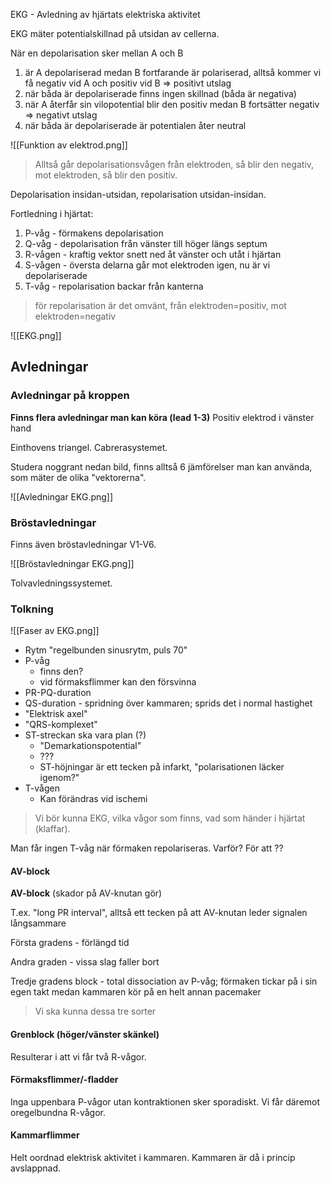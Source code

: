 EKG - Avledning av hjärtats elektriska aktivitet

EKG mäter potentialskillnad på utsidan av cellerna.

När en depolarisation sker mellan A och B
1. är A depolariserad medan B fortfarande är polariserad, alltså kommer vi få negativ vid A och positiv vid B => positivt utslag
2. när båda är depolariserade finns ingen skillnad (båda är negativa)
3. när A återfår sin vilopotential blir den positiv medan B fortsätter negativ => negativt utslag
4. när båda är depolariserade är potentialen åter neutral

![[Funktion av elektrod.png]]

> Alltså går depolarisationsvågen från elektroden, så blir den negativ, mot elektroden, så blir den positiv.

Depolarisation insidan-utsidan, repolarisation utsidan-insidan.

Fortledning i hjärtat:
1. P-våg - förmakens depolarisation
2. Q-våg - depolarisation från vänster till höger längs septum
3. R-vågen - kraftig vektor snett ned åt vänster och utåt i hjärtan 
4. S-vågen - översta delarna går mot elektroden igen, nu är vi depolariserade
5. T-våg - repolarisation backar från kanterna

> för repolarisation är det omvänt, från elektroden=positiv, mot elektroden=negativ

![[EKG.png]]

## Avledningar
### Avledningar på kroppen
**Finns flera avledningar man kan köra (lead 1-3)**
Positiv elektrod i vänster hand

Einthovens triangel. Cabrerasystemet.

Studera noggrant nedan bild, finns alltså 6 jämförelser man kan använda, som mäter de olika "vektorerna".

![[Avledningar EKG.png]]

### Bröstavledningar
Finns även bröstavledningar V1-V6.

![[Bröstavledningar EKG.png]]

Tolvavledningssystemet.

### Tolkning
![[Faser av EKG.png]]

- Rytm "regelbunden sinusrytm, puls 70"
- P-våg
	- finns den?
	- vid förmaksflimmer kan den försvinna
- PR-PQ-duration
- QS-duration - spridning över kammaren; sprids det i normal hastighet
- "Elektrisk axel"
- "QRS-komplexet"
- ST-streckan ska vara plan (?)
	- "Demarkationspotential"
	- ???
	- ST-höjningar är ett tecken på infarkt, "polarisationen läcker igenom?"
- T-vågen
	- Kan förändras vid ischemi

> Vi bör kunna EKG, vilka vågor som finns, vad som händer i hjärtat (klaffar).


Man får ingen T-våg när förmaken repolariseras. Varför? För att ??

#### AV-block
**AV-block** (skador på AV-knutan gör)

T.ex. "long PR interval", alltså ett tecken på att AV-knutan leder signalen långsammare

Första gradens - förlängd tid

Andra graden - vissa slag faller bort

Tredje gradens block - total dissociation av P-våg; förmaken tickar på i sin egen takt medan kammaren kör på en helt annan pacemaker

> Vi ska kunna dessa tre sorter

#### Grenblock (höger/vänster skänkel)
Resulterar i att vi får två R-vågor.

#### Förmaksflimmer/-fladder
Inga uppenbara P-vågor utan kontraktionen sker sporadiskt. Vi får däremot oregelbundna R-vågor.

#### Kammarflimmer
Helt oordnad elektrisk aktivitet i kammaren. Kammaren är då i princip avslappnad.
